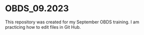 # OBDS_09.2023
This repository was created for my September OBDS training. 
I am practicing how to edit files in Git Hub.  
